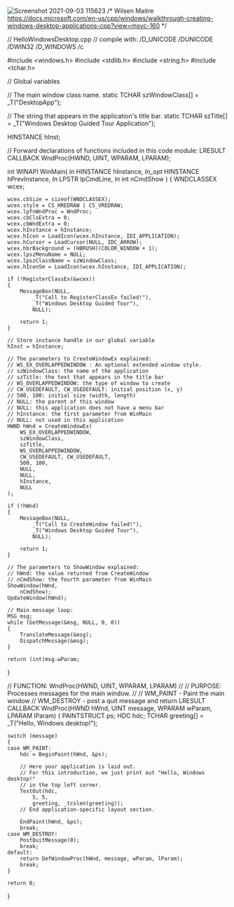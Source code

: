 ![Screenshot 2021-09-03 115623](https://user-images.githubusercontent.com/74432381/132034084-e310335b-fc2b-4bac-84ee-8e576cdd6b49.jpg)
/*
Wilsen Maitre
https://docs.microsoft.com/en-us/cpp/windows/walkthrough-creating-windows-desktop-applications-cpp?view=msvc-160
*/

// HelloWindowsDesktop.cpp
// compile with: /D_UNICODE /DUNICODE /DWIN32 /D_WINDOWS /c

#include <windows.h>
#include <stdlib.h>
#include <string.h>
#include <tchar.h>

// Global variables

// The main window class name.
static TCHAR szWindowClass[] = _T("DesktopApp");

// The string that appears in the application's title bar.
static TCHAR szTitle[] = _T("Windows Desktop Guided Tour Application");

HINSTANCE hInst;

// Forward declarations of functions included in this code module:
LRESULT CALLBACK WndProc(HWND, UINT, WPARAM, LPARAM);

int WINAPI WinMain(
    _In_ HINSTANCE hInstance,
    _In_opt_ HINSTANCE hPrevInstance,
    _In_ LPSTR     lpCmdLine,
    _In_ int       nCmdShow
)
{
    WNDCLASSEX wcex;

    wcex.cbSize = sizeof(WNDCLASSEX);
    wcex.style = CS_HREDRAW | CS_VREDRAW;
    wcex.lpfnWndProc = WndProc;
    wcex.cbClsExtra = 0;
    wcex.cbWndExtra = 0;
    wcex.hInstance = hInstance;
    wcex.hIcon = LoadIcon(wcex.hInstance, IDI_APPLICATION);
    wcex.hCursor = LoadCursor(NULL, IDC_ARROW);
    wcex.hbrBackground = (HBRUSH)(COLOR_WINDOW + 1);
    wcex.lpszMenuName = NULL;
    wcex.lpszClassName = szWindowClass;
    wcex.hIconSm = LoadIcon(wcex.hInstance, IDI_APPLICATION);

    if (!RegisterClassEx(&wcex))
    {
        MessageBox(NULL,
            _T("Call to RegisterClassEx failed!"),
            _T("Windows Desktop Guided Tour"),
            NULL);

        return 1;
    }

    // Store instance handle in our global variable
    hInst = hInstance;

    // The parameters to CreateWindowEx explained:
    // WS_EX_OVERLAPPEDWINDOW : An optional extended window style.
    // szWindowClass: the name of the application
    // szTitle: the text that appears in the title bar
    // WS_OVERLAPPEDWINDOW: the type of window to create
    // CW_USEDEFAULT, CW_USEDEFAULT: initial position (x, y)
    // 500, 100: initial size (width, length)
    // NULL: the parent of this window
    // NULL: this application does not have a menu bar
    // hInstance: the first parameter from WinMain
    // NULL: not used in this application
    HWND hWnd = CreateWindowEx(
        WS_EX_OVERLAPPEDWINDOW,
        szWindowClass,
        szTitle,
        WS_OVERLAPPEDWINDOW,
        CW_USEDEFAULT, CW_USEDEFAULT,
        500, 100,
        NULL,
        NULL,
        hInstance,
        NULL
    );

    if (!hWnd)
    {
        MessageBox(NULL,
            _T("Call to CreateWindow failed!"),
            _T("Windows Desktop Guided Tour"),
            NULL);

        return 1;
    }

    // The parameters to ShowWindow explained:
    // hWnd: the value returned from CreateWindow
    // nCmdShow: the fourth parameter from WinMain
    ShowWindow(hWnd,
        nCmdShow);
    UpdateWindow(hWnd);

    // Main message loop:
    MSG msg;
    while (GetMessage(&msg, NULL, 0, 0))
    {
        TranslateMessage(&msg);
        DispatchMessage(&msg);
    }

    return (int)msg.wParam;
}

//  FUNCTION: WndProc(HWND, UINT, WPARAM, LPARAM)
//
//  PURPOSE:  Processes messages for the main window.
//
//  WM_PAINT    - Paint the main window
//  WM_DESTROY  - post a quit message and return
LRESULT CALLBACK WndProc(HWND hWnd, UINT message, WPARAM wParam, LPARAM lParam)
{
    PAINTSTRUCT ps;
    HDC hdc;
    TCHAR greeting[] = _T("Hello, Windows desktop!");

    switch (message)
    {
    case WM_PAINT:
        hdc = BeginPaint(hWnd, &ps);

        // Here your application is laid out.
        // For this introduction, we just print out "Hello, Windows desktop!"
        // in the top left corner.
        TextOut(hdc,
            5, 5,
            greeting, _tcslen(greeting));
        // End application-specific layout section.

        EndPaint(hWnd, &ps);
        break;
    case WM_DESTROY:
        PostQuitMessage(0);
        break;
    default:
        return DefWindowProc(hWnd, message, wParam, lParam);
        break;
    }

    return 0;
}

